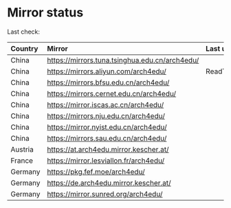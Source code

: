 <script src="./time.js"></script>
# Mirror status
Last check: <script type="text/javascript">localize(1720070428.5421073);</script>

|Country|Mirror|Last update|
|:------|:-----|:----------|
|China|https://mirrors.tuna.tsinghua.edu.cn/arch4edu/|<script type="text/javascript">localize(1720031571);</script>|
|China|https://mirrors.aliyun.com/arch4edu/|ReadTimeout|
|China|https://mirrors.bfsu.edu.cn/arch4edu/|<script type="text/javascript">localize(1720031571);</script>|
|China|https://mirrors.cernet.edu.cn/arch4edu/|<script type="text/javascript">localize(1720031571);</script>|
|China|https://mirror.iscas.ac.cn/arch4edu/|<script type="text/javascript">localize(1720031571);</script>|
|China|https://mirrors.nju.edu.cn/arch4edu/|<script type="text/javascript">localize(1720031571);</script>|
|China|https://mirror.nyist.edu.cn/arch4edu/|<script type="text/javascript">localize(1719988629);</script>|
|China|https://mirrors.sau.edu.cn/arch4edu/|<script type="text/javascript">localize(1720031571);</script>|
|Austria|https://at.arch4edu.mirror.kescher.at/|<script type="text/javascript">localize(1720031571);</script>|
|France|https://mirror.lesviallon.fr/arch4edu/|<script type="text/javascript">localize(1720031571);</script>|
|Germany|https://pkg.fef.moe/arch4edu/|<script type="text/javascript">localize(1720031571);</script>|
|Germany|https://de.arch4edu.mirror.kescher.at/|<script type="text/javascript">localize(1720031571);</script>|
|Germany|https://mirror.sunred.org/arch4edu/|<script type="text/javascript">localize(1720031571);</script>|

<script src="./tablefilter/tablefilter.js"></script>
<script src="./table.js"></script>